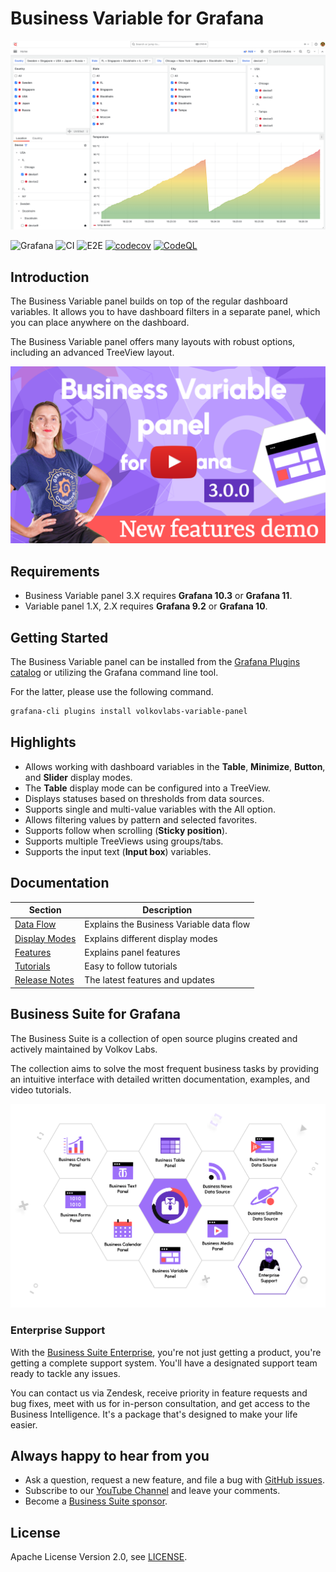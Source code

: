 # Business Variable for Grafana

![Dashboard](https://github.com/VolkovLabs/business-variable/raw/main/src/img/dashboard.png)

![Grafana](https://img.shields.io/badge/Grafana-11.3-orange)
![CI](https://github.com/volkovlabs/business-variable/workflows/CI/badge.svg)
![E2E](https://github.com/volkovlabs/business-variable/workflows/E2E/badge.svg)
[![codecov](https://codecov.io/gh/VolkovLabs/business-variable/branch/main/graph/badge.svg)](https://codecov.io/gh/VolkovLabs/business-variable)
[![CodeQL](https://github.com/VolkovLabs/business-variable/actions/workflows/codeql-analysis.yml/badge.svg)](https://github.com/VolkovLabs/business-variable/actions/workflows/codeql-analysis.yml)

## Introduction

The Business Variable panel builds on top of the regular dashboard variables. It allows you to have dashboard filters in a separate panel, which you can place anywhere on the dashboard.

The Business Variable panel offers many layouts with robust options, including an advanced TreeView layout.

[![Business Variable Panel for Grafana. New features and updates 3.0.0](https://raw.githubusercontent.com/volkovlabs/business-variable/main/img/business-variable.png)](https://youtu.be/vcdcLDVQYek)

## Requirements

- Business Variable panel 3.X requires **Grafana 10.3** or **Grafana 11**.
- Variable panel 1.X, 2.X requires **Grafana 9.2** or **Grafana 10**.

## Getting Started

The Business Variable panel can be installed from the [Grafana Plugins catalog](https://grafana.com/grafana/plugins/volkovlabs-variable-panel/) or utilizing the Grafana command line tool.

For the latter, please use the following command.

```bash
grafana-cli plugins install volkovlabs-variable-panel
```

## Highlights

- Allows working with dashboard variables in the **Table**, **Minimize**, **Button**, and **Slider** display modes.
- The **Table** display mode can be configured into a TreeView.
- Displays statuses based on thresholds from data sources.
- Supports single and multi-value variables with the All option.
- Allows filtering values by pattern and selected favorites.
- Supports follow when scrolling (**Sticky position**).
- Supports multiple TreeViews using groups/tabs.
- Supports the input text (**Input box**) variables.

## Documentation

| Section                                                                   | Description                              |
| ------------------------------------------------------------------------- | ---------------------------------------- |
| [Data Flow](https://volkovlabs.io/plugins/business-variable/data-flow/)   | Explains the Business Variable data flow |
| [Display Modes](https://volkovlabs.io/plugins/business-variable/layout/)  | Explains different display modes         |
| [Features](https://volkovlabs.io/plugins/business-variable/features/)     | Explains panel features                  |
| [Tutorials](https://volkovlabs.io/plugins/business-variable/tutorials/)   | Easy to follow tutorials                 |
| [Release Notes](https://volkovlabs.io/plugins/business-variable/release/) | The latest features and updates          |

## Business Suite for Grafana

The Business Suite is a collection of open source plugins created and actively maintained by Volkov Labs.

The collection aims to solve the most frequent business tasks by providing an intuitive interface with detailed written documentation, examples, and video tutorials.

[![Business Suite for Grafana](https://raw.githubusercontent.com/VolkovLabs/.github/main/business.png)](https://volkovlabs.io/plugins/)

### Enterprise Support

With the [Business Suite Enterprise](https://volkovlabs.io/pricing/), you're not just getting a product, you're getting a complete support system. You'll have a designated support team ready to tackle any issues.

You can contact us via Zendesk, receive priority in feature requests and bug fixes, meet with us for in-person consultation, and get access to the Business Intelligence. It's a package that's designed to make your life easier.

## Always happy to hear from you

- Ask a question, request a new feature, and file a bug with [GitHub issues](https://github.com/volkovlabs/business-variable/issues).
- Subscribe to our [YouTube Channel](https://youtube.com/@volkovlabs) and leave your comments.
- Become a [Business Suite sponsor](https://github.com/sponsors/VolkovLabs).

## License

Apache License Version 2.0, see [LICENSE](https://github.com/volkovlabs/business-variable/blob/main/LICENSE).

